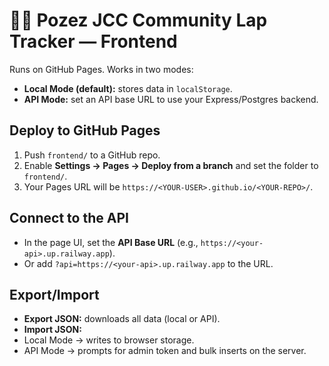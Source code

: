 # 🏊‍♀️ Pozez JCC Community Lap Tracker — Frontend


Runs on GitHub Pages. Works in two modes:


- **Local Mode (default):** stores data in `localStorage`.
- **API Mode:** set an API base URL to use your Express/Postgres backend.


## Deploy to GitHub Pages
1. Push `frontend/` to a GitHub repo.
2. Enable **Settings → Pages → Deploy from a branch** and set the folder to `frontend/`.
3. Your Pages URL will be `https://<YOUR-USER>.github.io/<YOUR-REPO>/`.


## Connect to the API
- In the page UI, set the **API Base URL** (e.g., `https://<your-api>.up.railway.app`).
- Or add `?api=https://<your-api>.up.railway.app` to the URL.


## Export/Import
- **Export JSON:** downloads all data (local or API).
- **Import JSON:**
- Local Mode → writes to browser storage.
- API Mode → prompts for admin token and bulk inserts on the server.

